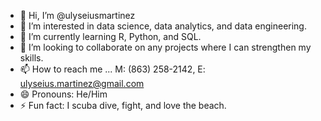 - 👋 Hi, I’m @ulyseiusmartinez
- 👀 I’m interested in data science, data analytics, and data engineering. 
- 🌱 I’m currently learning R, Python, and SQL.
- 💞️ I’m looking to collaborate on any projects where I can strengthen my skills.
- 📫 How to reach me ... M: (863) 258-2142, E: ulyseius.martinez@gmail.com
- 😄 Pronouns: He/Him
- ⚡ Fun fact: I scuba dive, fight, and love the beach. 

<!---
ulyseiusmartinez/ulyseiusmartinez is a ✨ special ✨ repository because its `README.md` (this file) appears on your GitHub profile.
You can click the Preview link to take a look at your changes.
--->
